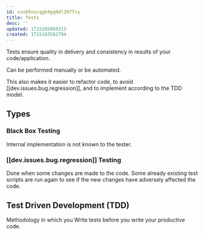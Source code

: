 ```yaml
---
id: cxvb5nucqgb4gq0dl2077ry
title: Tests
desc: ''
updated: 1715105869313
created: 1715103582794
---
```


Tests ensure quality in delivery and consistency in results of your code/application.

Can be performed manually or be automated.

This also makes it easier to refactor code, to avoid [[dev.issues.bug.regression]], and to implement according to the TDD model. 


## Types

### Black Box Testing

Internal implementation is not known to the tester.


### [[dev.issues.bug.regression]] Testing

Done when some changes are made to the code. Some already existing test scripts are run again to see if the new changes have adversely affected the code.


## Test Driven Development (TDD)

Methodology in which you Write tests before you write your productive code.


